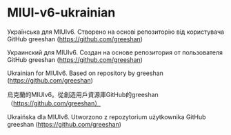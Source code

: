 # MIUI-v6-ukrainian

Українська для MIUIv6. Створено на основі репозиторію від користувача GitHub greeshan (https://github.com/greeshan)

Украинский для MIUIv6. Создан на основе репозитория от пользователя GitHub greeshan (https://github.com/greeshan)

Ukrainian for MIUIv6. Based on repository by greeshan (https://github.com/greeshan)

烏克蘭的MIUIv6。從創造用戶資源庫GitHub的greeshan（https://github.com/greeshan）

Ukraińska dla MIUIv6. Utworzono z repozytorium użytkownika GitHub greeshan (https://github.com/greeshan)
